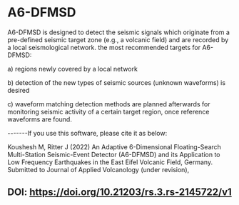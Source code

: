# A6-DFMSD
A6-DFMSD is designed to detect the seismic signals which originate from a pre-defined seismic target zone (e.g., a volcanic field) 
and are recorded by a local seismological network.  the most recommended targets for A6-DFMSD: 

a) regions newly covered by a local network  

b) detection of the new types of seismic sources (unknown waveforms) is desired

c) waveform matching detection methods are planned afterwards for monitoring seismic activity of a
certain target region, once reference waveforms are found.

-------If you use this software, please cite it as below:

Koushesh M, Ritter J (2022) An Adaptive 6-Dimensional Floating-Search Multi-Station Seismic-Event Detector (A6-DFMSD)
and its Application to Low Frequency Earthquakes in the East Eifel Volcanic Field, Germany. 
Submitted to Journal of Applied Volcanology (under revision), 

DOI: https://doi.org/10.21203/rs.3.rs-2145722/v1
--------------------------------------------------------------

